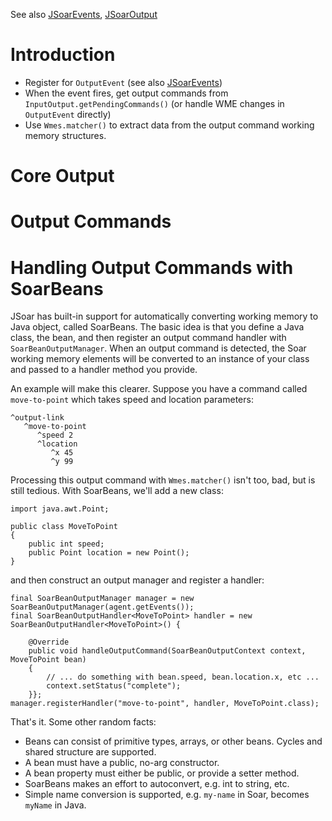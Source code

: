 See also [JSoarEvents](JSoarEvents.md), [JSoarOutput](JSoarOutput.md)
# Introduction #

  * Register for `OutputEvent` (see also [JSoarEvents](JSoarEvents.md))
  * When the event fires, get output commands from `InputOutput.getPendingCommands()` (or handle WME changes in `OutputEvent` directly)
  * Use `Wmes.matcher()` to extract data from the output command working memory structures.

# Core Output #

# Output Commands #

# Handling Output Commands with SoarBeans #
JSoar has built-in support for automatically converting working memory to Java object, called SoarBeans. The basic idea is that you define a Java class, the bean, and then register an output command handler with `SoarBeanOutputManager`. When an output command is detected, the Soar working memory elements will be converted to an instance of your class and passed to a handler method you provide.

An example will make this clearer. Suppose you have a command called `move-to-point` which takes speed and location parameters:

```
^output-link
   ^move-to-point
      ^speed 2
      ^location
         ^x 45
         ^y 99
```

Processing this output command with `Wmes.matcher()` isn't too, bad, but is still tedious. With SoarBeans, we'll add a new class:

```
import java.awt.Point;

public class MoveToPoint
{
    public int speed;
    public Point location = new Point();
}
```

and then construct an output manager and register a handler:

```
final SoarBeanOutputManager manager = new SoarBeanOutputManager(agent.getEvents());
final SoarBeanOutputHandler<MoveToPoint> handler = new SoarBeanOutputHandler<MoveToPoint>() {

    @Override
    public void handleOutputCommand(SoarBeanOutputContext context, MoveToPoint bean)
    {
        // ... do something with bean.speed, bean.location.x, etc ...
        context.setStatus("complete");
    }};
manager.registerHandler("move-to-point", handler, MoveToPoint.class);
```

That's it. Some other random facts:

  * Beans can consist of primitive types, arrays, or other beans. Cycles and shared structure are supported.
  * A bean must have a public, no-arg constructor.
  * A bean property must either be public, or provide a setter method.
  * SoarBeans makes an effort to autoconvert, e.g. int to string, etc.
  * Simple name conversion is supported, e.g. `my-name` in Soar, becomes `myName` in Java.